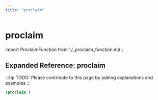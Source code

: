 ```yaml
---
title: "proclaim"
---
```


# proclaim

import ProclaimFunction from './_proclaim_function.md';

<ProclaimFunction />

## Expanded Reference: proclaim

:::tip
TODO: Please contribute to this page by adding explanations and examples
:::

```lisp
(proclaim )
```
